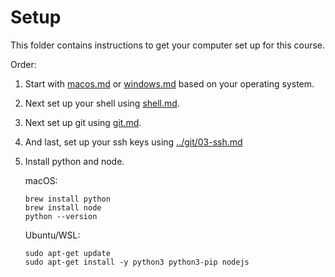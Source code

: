 # Setup

This folder contains instructions to get your computer set up for this course.

Order:

1. Start with [macos.md](./macos.md) or [windows.md](./windows.md) based on your operating system.
2. Next set up your shell using [shell.md](./shell.md).
3. Next set up git using [git.md](./git.md).
4. And last, set up your ssh keys using [../git/03-ssh.md](../git/03-ssh.md#setup)
5. Install python and node.
  
    macOS:
    ```
    brew install python
    brew install node
    python --version
    ```

    Ubuntu/WSL:
    ```
    sudo apt-get update
    sudo apt-get install -y python3 python3-pip nodejs
    ```
